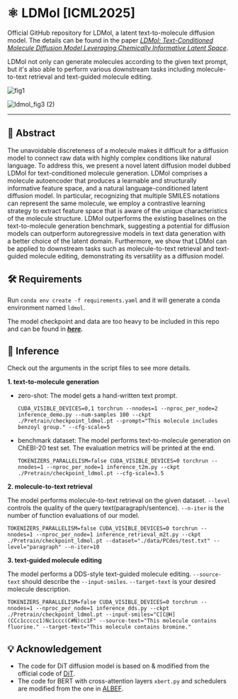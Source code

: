 # ⚛️ LDMol [ICML2025]

Official GitHub repository for LDMol, a latent text-to-molecule diffusion model.
The details can be found in the paper
*[LDMol: Text-Conditioned Molecule Diffusion Model Leveraging Chemically Informative Latent Space](https://arxiv.org/abs/2405.17829)*.

LDMol not only can generate molecules according to the given text prompt, but it's also able to perform various downstream tasks including molecule-to-text retrieval and text-guided molecule editing.

![fig1](https://github.com/user-attachments/assets/dcfe5b56-ae1b-4f25-9181-66f081994f71)

![ldmol_fig3 (2)](https://github.com/user-attachments/assets/00c41ec0-cdd1-48fe-8a71-37310c14f38d)

***

## 📑 Abstract
The unavoidable discreteness of a molecule makes it difficult for a diffusion model to connect raw data with highly complex conditions like natural language. To address this, we present a novel latent diffusion model dubbed LDMol for text-conditioned molecule generation. LDMol comprises a molecule autoencoder that produces a learnable and structurally informative feature space, and a natural language-conditioned latent diffusion model. In particular, recognizing that multiple SMILES notations can represent the same molecule, we employ a contrastive learning strategy to extract feature space that is aware of the unique characteristics of the molecule structure. LDMol outperforms the existing baselines on the text-to-molecule generation benchmark, suggesting a potential for diffusion models can outperform autoregressive models in text data generation with a better choice of the latent domain. Furthermore, we show that LDMol can be applied to downstream tasks such as molecule-to-text retrieval and text-guided molecule editing, demonstrating its versatility as a diffusion model.

## 🛠️ Requirements
Run `conda env create -f requirements.yaml` and it will generate a conda environment named `ldmol`.

The model checkpoint and data are too heavy to be included in this repo and can be found in ***[here](https://drive.google.com/drive/folders/170znWA5u3nC7S1mzF7RPNP5faAn56Q45?usp=sharing).***

## 🎯 Inference
Check out the arguments in the script files to see more details.

__1. text-to-molecule generation__

   * zero-shot: The model gets a hand-written text prompt.
       ```
       CUDA_VISIBLE_DEVICES=0,1 torchrun --nnodes=1 --nproc_per_node=2 inference_demo.py --num-samples 100 --ckpt ./Pretrain/checkpoint_ldmol.pt --prompt="This molecule includes benzoyl group." --cfg-scale=5
       ```
   * benchmark dataset: The model performs text-to-molecule generation on ChEBI-20 test set. The evaluation metrics will be printed at the end.
       ```
       TOKENIZERS_PARALLELISM=false CUDA_VISIBLE_DEVICES=0 torchrun --nnodes=1 --nproc_per_node=1 inference_t2m.py --ckpt ./Pretrain/checkpoint_ldmol.pt --cfg-scale=3.5
       ```

__2. molecule-to-text retrieval__

The model performs molecule-to-text retrieval on the given dataset. `--level` controls the quality of the query text(paragraph/sentence). `--n-iter` is the number of function evaluations of our model.
```
TOKENIZERS_PARALLELISM=false CUDA_VISIBLE_DEVICES=0 torchrun --nnodes=1 --nproc_per_node=1 inference_retrieval_m2t.py --ckpt ./Pretrain/checkpoint_ldmol.pt --dataset="./data/PCdes/test.txt" --level="paragraph" --n-iter=10
```

__3. text-guided molecule editing__

The model performs a DDS-style text-guided molecule editing. `--source-text` should describe the `--input-smiles`. `--target-text` is your desired molecule description.
```
TOKENIZERS_PARALLELISM=false CUDA_VISIBLE_DEVICES=0 torchrun --nnodes=1 --nproc_per_node=1 inference_dds.py --ckpt ./Pretrain/checkpoint_ldmol.pt --input-smiles="C[C@H](CCc1ccccc1)Nc1ccc(C#N)cc1F" --source-text="This molecule contains fluorine." --target-text="This molecule contains bromine."
```


## 💡 Acknowledgement
* The code for DiT diffusion model is based on & modified from the official code of [DiT](https://github.com/facebookresearch/DiT).
* The code for BERT with cross-attention layers `xbert.py` and schedulers are modified from the one in [ALBEF](https://github.com/salesforce/ALBEF).
